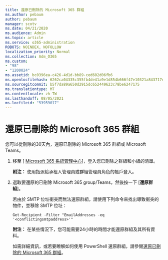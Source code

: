 ```yaml
---
title: 還原已刪除的 Microsoft 365 群組
ms.author: pebaum
author: pebaum
manager: scotv
ms.date: 04/21/2020
ms.audience: Admin
ms.topic: article
ms.service: o365-administration
ROBOTS: NOINDEX, NOFOLLOW
localization_priority: Normal
ms.collection: Adm_O365
ms.custom:
- "98"
- "1200024"
ms.assetid: bc0396ea-c426-4d1d-bb89-ced602d06fb6
ms.openlocfilehash: 6262ca04335c355fb4de41a9e1d854b666f47e10321a843717d6eb951c46cafd
ms.sourcegitcommit: b5f7da89a650d2915dc652449623c78be6247175
ms.translationtype: MT
ms.contentlocale: zh-TW
ms.lasthandoff: 08/05/2021
ms.locfileid: "53959017"
---
```

# <a name="restore-a-deleted-microsoft-365-group"></a>還原已刪除的 Microsoft 365 群組

您可以從刪除的30天內，還原已刪除的 Microsoft 365 群組或 Microsoft Teams。

1. 移至 [ [Microsoft 365 系統管理中心](https://aka.ms/RestoreDeletedGroup)]，登入您已刪除之群組和小組的清單。

    **附注：** 使用指派給承租人管理員或群組管理員角色的帳戶登入。

1. 選取要還原的已刪除 Microsoft 365 group/Teams，然後按一下 [**還原群組**]。

    若由於 SMTP 位址衝突而無法還原群組，請使用下列命令來找出導致衝突的物件，並移除 SMTP 位址：

    `Get-Recipient -Filter "EmailAddresses -eq '<conflictingsmtpaddress>'"`

    **附注：** 在某些情況下，您可能需要24小時的時間才能還原群組及其所有資料。

    如需詳細資訊，或若要瞭解如何使用 PowerShell 還原群組，請參閱[還原已刪除的 Microsoft 365 群組](https://go.microsoft.com/fwlink/?linkid=867802)。